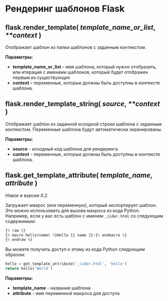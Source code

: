# Рендеринг шаблонов Flask

## flask.render\_template( _template\_name\_or\_list_, _\*\*context_ )

Отображает шаблон из папки шаблонов с заданным контекстом.

**Параметры:**

* **template\_name\_or\_list -** имя шаблона, который нужно отобразить, или итерация с именами шаблонов, который будет отображен первым из существующих
* **context -** переменные, которые должны быть доступны в контексте шаблона.

## flask.render\_template\_string( _source_, _\*\*context_ )

Отображает шаблон из заданной исходной строки шаблона с заданным контекстом. Переменные шаблона будут автоматически экранированы.

**Параметры:**

* **source** - исходный код шаблона для рендеринга
* **context** - переменные, которые должны быть доступны в контексте шаблона.

## flask.get\_template\_attribute( _template\_name_, _attribute_ )

_Новое в версии 0.2_.

Загружает макрос (или переменную), который экспортирует шаблон. Это можно использовать для вызова макроса из кода Python. Например, если у вас есть шаблон с именем `_cider.html` со следующим содержимым:

```python
{% raw %}
{% macro hello(name) %}Hello {{ name }}!{% endmacro %}
{% endraw %}
```

Вы можете получить доступ к этому из кода Python следующим образом:

```python
hello = get_template_attribute('_cider.html', 'hello')
return hello('World')
```

**Параметры:**

* **template\_name** - название шаблона
* **attribute** - имя переменной макроса для доступа
